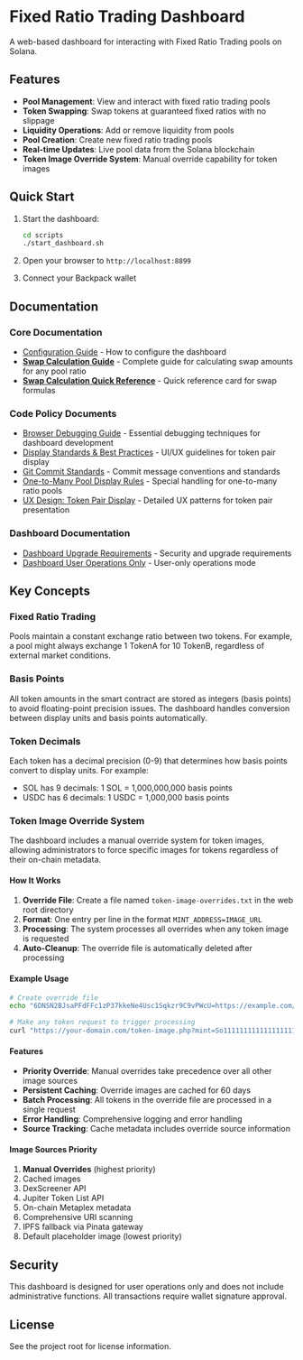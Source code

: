 # Fixed Ratio Trading Dashboard

A web-based dashboard for interacting with Fixed Ratio Trading pools on Solana.

## Features

- **Pool Management**: View and interact with fixed ratio trading pools
- **Token Swapping**: Swap tokens at guaranteed fixed ratios with no slippage
- **Liquidity Operations**: Add or remove liquidity from pools
- **Pool Creation**: Create new fixed ratio trading pools
- **Real-time Updates**: Live pool data from the Solana blockchain
- **Token Image Override System**: Manual override capability for token images

## Quick Start

1. Start the dashboard:
   ```bash
   cd scripts
   ./start_dashboard.sh
   ```

2. Open your browser to `http://localhost:8899`

3. Connect your Backpack wallet

## Documentation

### Core Documentation
- [Configuration Guide](docs/README-Configuration.md) - How to configure the dashboard
- [**Swap Calculation Guide**](docs/SWAP_CALCULATION_GUIDE.md) - Complete guide for calculating swap amounts for any pool ratio
- [**Swap Calculation Quick Reference**](docs/SWAP_CALCULATION_QUICK_REFERENCE.md) - Quick reference card for swap formulas

### Code Policy Documents
- [Browser Debugging Guide](docs/codepolicy/BROWSER_DEBUGGING_GUIDE.md) - Essential debugging techniques for dashboard development
- [Display Standards & Best Practices](docs/codepolicy/DISPLAY_STANDARDS_BEST_PRACTICES.md) - UI/UX guidelines for token pair display
- [Git Commit Standards](docs/codepolicy/GIT_COMMIT_STANDARDS.md) - Commit message conventions and standards
- [One-to-Many Pool Display Rules](docs/codepolicy/ONE_TO_MANY_POOL_DISPLAY_RULES.md) - Special handling for one-to-many ratio pools
- [UX Design: Token Pair Display](docs/codepolicy/UX_DESIGN_TOKEN_PAIR_DISPLAY.md) - Detailed UX patterns for token pair presentation

### Dashboard Documentation
- [Dashboard Upgrade Requirements](docs/dashboard/DASHBOARD_UPGRADE_REQUIREMENTS.md) - Security and upgrade requirements
- [Dashboard User Operations Only](docs/dashboard/DASHBOARD_USER_OPERATIONS_ONLY.md) - User-only operations mode

## Key Concepts

### Fixed Ratio Trading
Pools maintain a constant exchange ratio between two tokens. For example, a pool might always exchange 1 TokenA for 10 TokenB, regardless of external market conditions.

### Basis Points
All token amounts in the smart contract are stored as integers (basis points) to avoid floating-point precision issues. The dashboard handles conversion between display units and basis points automatically.

### Token Decimals
Each token has a decimal precision (0-9) that determines how basis points convert to display units. For example:
- SOL has 9 decimals: 1 SOL = 1,000,000,000 basis points
- USDC has 6 decimals: 1 USDC = 1,000,000 basis points

### Token Image Override System

The dashboard includes a manual override system for token images, allowing administrators to force specific images for tokens regardless of their on-chain metadata.

#### How It Works

1. **Override File**: Create a file named `token-image-overrides.txt` in the web root directory
2. **Format**: One entry per line in the format `MINT_ADDRESS=IMAGE_URL`
3. **Processing**: The system processes all overrides when any token image is requested
4. **Auto-Cleanup**: The override file is automatically deleted after processing

#### Example Usage

```bash
# Create override file
echo "6DNSN2BJsaPFdFFc1zP37kkeNe4Usc1Sqkzr9C9vPWcU=https://example.com/custom-token-image.png" > token-image-overrides.txt

# Make any token request to trigger processing
curl "https://your-domain.com/token-image.php?mint=So11111111111111111111111111111111111111112"
```

#### Features

- **Priority Override**: Manual overrides take precedence over all other image sources
- **Persistent Caching**: Override images are cached for 60 days
- **Batch Processing**: All tokens in the override file are processed in a single request
- **Error Handling**: Comprehensive logging and error handling
- **Source Tracking**: Cache metadata includes override source information

#### Image Sources Priority

1. **Manual Overrides** (highest priority)
2. Cached images
3. DexScreener API
4. Jupiter Token List API
5. On-chain Metaplex metadata
6. Comprehensive URI scanning
7. IPFS fallback via Pinata gateway
8. Default placeholder image (lowest priority)

## Security

This dashboard is designed for user operations only and does not include administrative functions. All transactions require wallet signature approval.

## License

See the project root for license information.